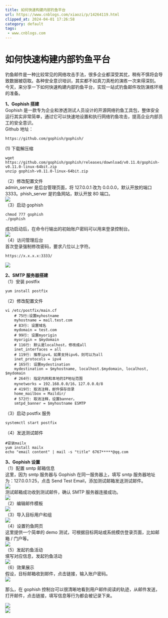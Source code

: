 ```yaml
---
title: 如何快速构建内部钓鱼平台
url: https://www.cnblogs.com/xiaozi/p/14264119.html
clipped_at: 2024-04-01 17:26:58
category: default
tags: 
 - www.cnblogs.com
---
```



# 如何快速构建内部钓鱼平台

钓鱼邮件是一种比较常见的网络攻击手法，很多企业都深受其扰，稍有不慎将会导致数据被窃取。各种安全意识培训，其实都不如真刀真枪的演练一次来得深刻。  
今天，来分享一下如何快速构建内部钓鱼平台，实现一站式钓鱼邮件攻防演练环境的准备。

**1、Gophish 搭建**  
Gophish 是一款专为企业和渗透测试人员设计的开源网络钓鱼工具包，整体安全运行其实非常简单，通过它可以快速地设置和执行网络钓鱼攻击，提高企业内部员工的安全意识。  
Github 地址：

```plain
https://github.com/gophish/gophish/
```

(1) 下载解压缩

```plain
wget https://github.com/gophish/gophish/releases/download/v0.11.0/gophish-v0.11.0-linux-64bit.zip
unzip gophish-v0.11.0-linux-64bit.zip
```

（2）修改配置文件  
admin\_server 是后台管理页面，将 127.0.0.1 改为 0.0.0.0，默认开放的端口 3333。phish\_server 是钓鱼网站，默认开放 80 端口。  
![](https://kenyons.oss-cn-shenzhen.aliyuncs.com/img/1711963618-32b95340e524440d0580420c1be47755.png)  
（3）启动 gophish

```plain
chmod 777 gophish
./gophish
```

成功启动后，在命令行输出的初始账户密码可以用来登录控制台。  
![](https://kenyons.oss-cn-shenzhen.aliyuncs.com/img/1711963618-3c5d4251212c936190be71e46edd9d1b.png)  
（4）访问管理后台  
首次登录强制修改密码，要求八位以上字符。

```plain
https://x.x.x.x:3333/
```

![](https://kenyons.oss-cn-shenzhen.aliyuncs.com/img/1711963618-6be0aeb23080e3d6e6e903610496884f.png)

**2、SMTP 服务器搭建**  
（1）安装 postfix

```plain
yum install postfix
```

（2）修改配置文件

```plain
vi /etc/postfix/main.cf
    # 75行:设置myhostname 
    myhostname = mail.test.com 
    # 83行: 设置域名 
    mydomain = test.com 
    # 99行: 设置myorigin
    myorigin = $mydomain 
    # 116行: 默认是localhost，修改成all
    inet_interfaces = all 
    # 119行: 推荐ipv4，如果支持ipv6，则可以为all 
    inet_protocols = ipv4 
    # 165行: 设置mydestination
    mydestination = $myhostname, localhost.$mydomain, localhost, $mydomain 
    # 264行: 指定内网和本地的IP地址范围 
    mynetworks = 192.168.0.0/16，127.0.0.0/8
    # 419行: 取消注释，邮件保存目录
    home_mailbox = Maildir/ 
    # 572行: 取消注释，设置banner。
    smtpd_banner = $myhostname ESMTP
```

（3）启动 postfix 服务

```plain
systemctl start postfix
```

（4）发送测试邮件

```plain
#安装mailx
yum install mailx
echo "email content" | mail -s "title" 6767*****@qq.com
```

**3、Gophish 设置**  
（1）配置 smtp 邮箱信息  
这里，因为 smtp 服务器与 Gophish 在同一服务器上，填写 smtp 服务器地址为：127.0.0.1:25，点击 Send Test Email，添加测试邮箱发送测试邮件。  
![](https://kenyons.oss-cn-shenzhen.aliyuncs.com/img/1711963618-e6c15fcadfa676706c5e34b62c588d2f.png)  
测试邮箱成功收到测试邮件，确认 SMTP 服务器连接成功。  
![](https://kenyons.oss-cn-shenzhen.aliyuncs.com/img/1711963618-14ef0b0c3f0ec81629af6d13875fbf37.png)  
（2）编辑邮件模板  
![](https://kenyons.oss-cn-shenzhen.aliyuncs.com/img/1711963618-bf93ff22f6182dc2dd91d763d583fce1.png)  
（3）导入目标用户和组  
![](https://kenyons.oss-cn-shenzhen.aliyuncs.com/img/1711963618-a9866ea31b642f0165100f4b340e2b0b.png)  
（4）设置钓鱼网页  
这里提供一个简单的 demo 测试，可根据目标网站或系统模仿登录页面，比如邮箱 / 门户等。  
![](https://kenyons.oss-cn-shenzhen.aliyuncs.com/img/1711963618-49637ff2248af6e7e6f6578f83621a2a.png)  
（5）发起钓鱼活动  
填写对应信息，发起钓鱼活动  
![](https://kenyons.oss-cn-shenzhen.aliyuncs.com/img/1711963618-dcda189b9fb9698e4e1bd8ffca500008.png)  
（6）效果展示  
假设，目标邮箱收到邮件，点击链接，输入账户密码。  
![](https://kenyons.oss-cn-shenzhen.aliyuncs.com/img/1711963618-ffc50169c193cd5e93081626e98dce9b.png)

那么，在 gophish 控制台可以很清晰地看到用户邮件阅读的轨迹，从邮件发送，打开邮件，点击链接，填写信息等行为都会被记录下来。

![](https://kenyons.oss-cn-shenzhen.aliyuncs.com/img/1711963618-00c1b5c8096066351438196b10a1d785.png)  
![](https://kenyons.oss-cn-shenzhen.aliyuncs.com/img/1711963618-34bde79fa7dd7ed9456b204bc7b9ff39.png)

